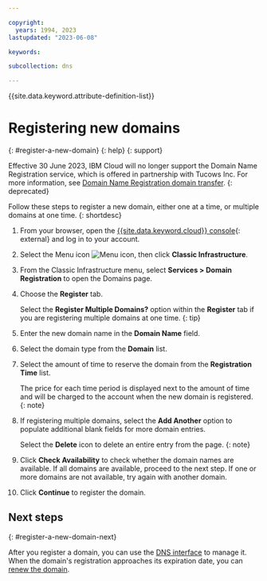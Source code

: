```yaml
---

copyright:
  years: 1994, 2023
lastupdated: "2023-06-08"

keywords:

subcollection: dns

---
```


{{site.data.keyword.attribute-definition-list}}

# Registering new domains
{: #register-a-new-domain}
{: help}
{: support}

Effective 30 June 2023, IBM Cloud will no longer support the Domain Name Registration service, which is offered in partnership with Tucows Inc. For more information, see [Domain Name Registration domain transfer](/docs/dns?topic=dns-domain-name-registration-domain-transfer).
{: deprecated}

Follow these steps to register a new domain, either one at a time, or multiple domains at one time.
{: shortdesc}

1. From your browser, open the [{{site.data.keyword.cloud}} console](https://{DomainName}/){: external} and log in to your account.
1. Select the Menu icon ![Menu icon](../icons/icon_hamburger.svg), then click **Classic Infrastructure**.
1. From the Classic Infrastructure menu, select **Services > Domain Registration** to open the Domains page.
1. Choose the **Register** tab.

   Select the **Register Multiple Domains?** option within the **Register** tab if you are registering multiple domains at one time.
   {: tip}

1. Enter the new domain name in the **Domain Name** field.
1. Select the domain type from the **Domain** list.
1. Select the amount of time to reserve the domain from the **Registration Time** list.

    The price for each time period is displayed next to the amount of time and will be charged to the account when the new domain is registered.
    {: note}

1. If registering multiple domains, select the **Add Another** option to populate additional blank fields for more domain entries.

   Select the **Delete** icon to delete an entire entry from the page.
   {: note}

1. Click **Check Availability** to check whether the domain names are available. If all domains are available, proceed to the next step. If one or more domains are not available, try again with another domain.
1. Click **Continue** to register the domain.

## Next steps
{: #register-a-new-domain-next}

After you register a domain, you can use the [DNS interface](/docs/dns?topic=dns-how-to-use-the-dns-interface) to manage it. When the domain's registration approaches its expiration date, you can [renew the domain](/docs/dns?topic=dns-renew-an-existing-domain).
